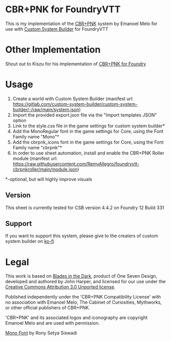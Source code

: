 # CBR+PNK for FoundryVTT
This is my implementation of the [CBR+PNK](https://emanoelmelo.itch.io/cbrpnk-core) system by Emanoel Melo for use with [Custom System Builder](https://gitlab.com/custom-system-builder/custom-system-builder) for FoundryVTT 

# Other Implementation
Shout out to Kiszu for his implementation of [CBR+PNK for Foundry](https://github.com/P4NTY/CBR-PNK-FOUNDRY)

# Usage 
1. Create a world with Custom System Builder (manifest url: https://gitlab.com/custom-system-builder/custom-system-builder/-/raw/main/system.json)
2. Import the provided export.json file via the "Import templates JSON" option
3. Link to the style.css file in the game settings for custom system builder* 
4. Add the MonoRegular font in the game settings for Core, using the Font Family name "Mono"*
5. Add the cbrpnk_icons font in the game settings for Core, using the Font Family name "cbrpnk"*
6. In order to use sheet automation, install and enable the CBR+PNK Roller module (manifest url: https://raw.githubusercontent.com/RemyAllegro/foundryvtt-cbrpnkroller/main/module.json)

*-optional, but will highly improve visuals
## Version
This sheet is currently tested for CSB version 4.4.2 on Foundry 12 Build 331

## Support
If you want to support this system, please give to the creaters of custom system builder on [ko-fi](https://ko-fi.com/linkedfluuuush)

# Legal
This work is based on [Blades in the Dark](http://www.bladesinthedark.com/), product of One Seven Design, developed and authored by John Harper, and licensed for our use under the [Creative Commons Attribution 3.0 Unported license](http://creativecommons.org/licenses/by/3.0/).

Published independently under the 'CBR+PNK Compatibility License' with no association with Emanoel Melo, The Cabinet of Curiosities, Mythworks, or other official publishers of CBR+PNK.

'CBR+PNK' and its associated logos and iconography are copyright Emanoel Melo and are used with permission.

[Mono Font](https://www.fontspace.com/mono-font-f57596) by Rony Setya Siswadi
